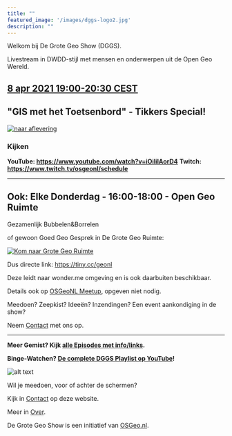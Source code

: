 ```yaml
---
title: ""
featured_image: '/images/dggs-logo2.jpg'
description: ""
---
```


Welkom bij De Grote Geo Show (DGGS).
   
Livestream in DWDD-stijl met mensen en onderwerpen uit de Open Geo Wereld.

## __[8 apr 2021 19:00-20:30 CEST](/episode/episode-0016/)__
## "GIS met het Toetsenbord" - Tikkers Special!

[![naar aflevering](/images/episode-0016/episode-16-poster-s.jpg)](/episode/episode-0016/ "naar aflevering")

### Kijken

__YouTube: https://www.youtube.com/watch?v=iOiliIAorD4__
__Twitch: https://www.twitch.tv/osgeonl/schedule__

____
## Ook: Elke Donderdag - 16:00-18:00 - Open Geo Ruimte

Gezamenlijk Bubbelen&Borrelen 

of gewoon Goed Geo Gesprek in De Grote Geo Ruimte:

[![Kom naar Grote Geo Ruimte](/images/grote-geo-ruimte-trans.jpg)](https://tiny.cc/geonl "naar Grote Geo Ruimte")
 
Dus directe link: https://tiny.cc/geonl

Deze leidt naar wonder.me omgeving en is ook daarbuiten beschikbaar.

Details ook op [OSGeoNL Meetup](https://www.meetup.com/OSGeoNL/events/lgjwdsyccdbgb/), opgeven niet nodig.


Meedoen? Zeepkist? Ideeën? Inzendingen? Een event aankondiging in de show?

Neem [Contact](/contact/) met ons op. 

____

__Meer Gemist? Kijk [alle Episodes met info/links](/episode).__ 
 
__Binge-Watchen? [De complete DGGS Playlist op YouTube](https://www.youtube.com/playlist?list=PLJMEnRQpAfZqCkhGh3lb3KUnXssK7Sk6C)!__

![alt text](/images/screenshots/episode-1-10.png "Episode #1-#10")

Wil je meedoen, voor of achter de schermen?

Kijk in [Contact](/contact/) op deze website.

Meer in [Over](/about/).

De Grote Geo Show is een initiatief van [OSGeo.nl](https://osgeo.nl).
                                                                   